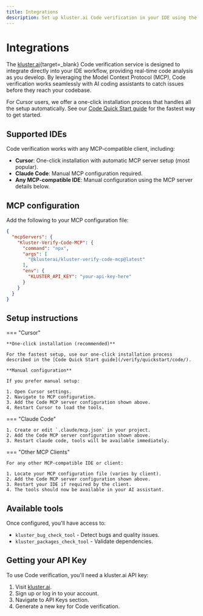 ```yaml
---
title: Integrations
description: Set up kluster.ai Code verification in your IDE using the Model Context Protocol (MCP). Get one-click installation for Cursor or manual configuration for Claude Code and other MCP-compatible clients.
---
```


# Integrations

The [kluster.ai](https://www.kluster.ai/){target=\_blank} Code verification service is designed to integrate directly into your IDE workflow, providing real-time code analysis as you develop. By leveraging the Model Context Protocol (MCP), Code verification works seamlessly with AI coding assistants to catch issues before they reach your codebase.

For Cursor users, we offer a one-click installation process that handles all the setup automatically. See our [Code Quick Start guide](/verify/quickstart/code/) for the fastest way to get started.

## Supported IDEs

Code verification works with any MCP-compatible client, including:

- **Cursor**: One-click installation with automatic MCP server setup (most popular).
- **Claude Code**: Manual MCP configuration required.
- **Any MCP-compatible IDE**: Manual configuration using the MCP server details below.

## MCP configuration

Add the following to your MCP configuration file:

```json
{
  "mcpServers": {
    "Kluster-Verify-Code-MCP": {
      "command": "npx",
      "args": [
        "@klusterai/kluster-verify-code-mcp@latest"
      ],
      "env": {
        "KLUSTER_API_KEY": "your-api-key-here"
      }
    }
  }
}
```

## Setup instructions

=== "Cursor"

    **One-click installation (recommended)**
    
    For the fastest setup, use our one-click installation process described in the [Code Quick Start guide](/verify/quickstart/code/).
    
    **Manual configuration**
    
    If you prefer manual setup:
    
    1. Open Cursor settings.
    2. Navigate to MCP configuration.
    3. Add the Code MCP server configuration shown above.
    4. Restart Cursor to load the tools.

=== "Claude Code"

    1. Create or edit `.claude/mcp.json` in your project.
    2. Add the Code MCP server configuration shown above.
    3. Restart claude code, tools will be available immediately.

=== "Other MCP Clients"

    For any other MCP-compatible IDE or client:
    
    1. Locate your MCP configuration file (varies by client).
    2. Add the Code MCP server configuration shown above.
    3. Restart your IDE if required by the client.
    4. The tools should now be available in your AI assistant.

## Available tools

Once configured, you'll have access to:

- `kluster_bug_check_tool` - Detect bugs and quality issues.
- `kluster_packages_check_tool` - Validate dependencies.

## Getting your API Key

To use Code verification, you'll need a kluster.ai API key:

1. Visit [kluster.ai](https://kluster.ai).
2. Sign up or log in to your account.
3. Navigate to API Keys section.
4. Generate a new key for Code verification.